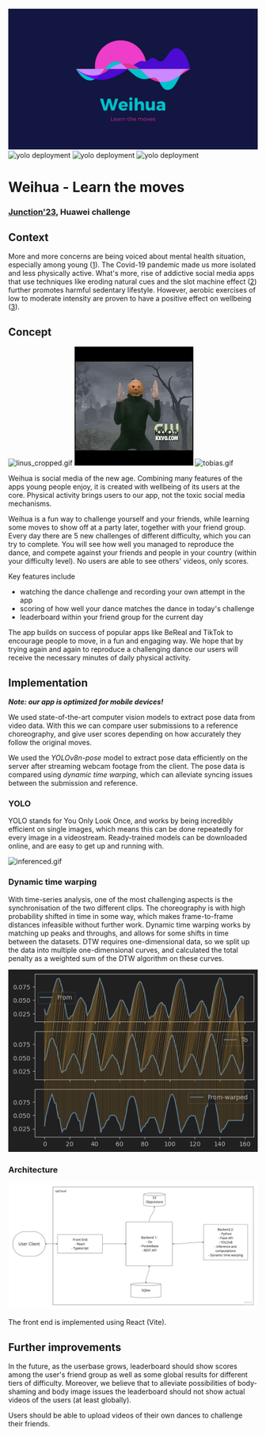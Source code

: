 ![logo_16x9.jpg](logo_16x9.jpg)
![yolo deployment](https://github.com/LinuzJ/weihua/actions/workflows/yolo.yml/badge.svg)
![yolo deployment](https://github.com/LinuzJ/weihua/actions/workflows/dance-app.yml/badge.svg)
![yolo deployment](https://github.com/LinuzJ/weihua/actions/workflows/weihua.yml/badge.svg)


# Weihua - Learn the moves

### [Junction'23](https://www.junction2023.com/), Huawei challenge

## Context

More and more concerns are being voiced about mental health situation, especially among young ([1]). The Covid-19 pandemic made us
more isolated and less physically active. What's more, rise of addictive social media apps that use techniques like eroding natural cues
and the slot machine effect ([2]) further promotes harmful sedentary lifestyle. However, aerobic exercises of low to moderate
intensity are proven to have a positive effect on wellbeing ([3]).

## Concept

![linus_cropped.gif](examples%2Fpumpkin%2Flinus_cropped.gif)
![reference.gif](examples%2Fpumpkin%2Freference.gif)
![tobias.gif](examples%2Fpumpkin%2Ftobias.gif)

Weihua is social media of the new age. 
Combining many features of the apps young people enjoy, it is created with wellbeing of its users at the core. 
Physical activity brings users to our app, not the toxic social media mechanisms. 

Weihua is a fun way to challenge yourself and your friends, while learning some moves to show off at a party later, 
together with your friend group. Every day there are 5 new challenges of different difficulty, which you can try to complete.
You will see how well you managed to reproduce the dance, and compete against your friends and people in your country 
(within your difficulty level). No users are able to see others' videos, only scores. 

Key features include

- watching the dance challenge and recording your own attempt in the app
- scoring of how well your dance matches the dance in today's challenge
- leaderboard within your friend group for the current day 

The app builds on success of popular apps like BeReal and TikTok to encourage people to move, in a fun and engaging way.
We hope that by trying again and again to reproduce a challenging dance our users will receive the necessary minutes of 
daily physical activity.

[//]: # (not yet true - We take concerns about social media seriously and design our app in a way that avoids body-shaming, discrimination, hate speech.)

## Implementation

**_Note: our app is optimized for mobile devices!_**

We used state-of-the-art computer vision models to extract pose data from video data.
With this we can compare user submissions to a reference choreography, and give user scores depending on how accurately they follow the original moves.

We used the _YOLOv8n-pose_ model to extract pose data efficiently on the server after streaming webcam footage from the client. The pose data is compared using _dynamic time warping_, which can alleviate syncing issues between the submission and reference.

### YOLO

YOLO stands for You Only Look Once, and works by being incredibly efficient on single images, which means this can be done repeatedly for every image in a videostream.
Ready-trained models can be downloaded online, and are easy to get up and running with.

![inferenced.gif](examples/inferenced.gif)

### Dynamic time warping

With time-series analysis, one of the most challenging aspects is the synchronisation of the two different clips. The choreography is with high probability shifted in time in some way, which makes frame-to-frame distances infeasible without further work.
Dynamic time warping works by matching up peaks and throughs, and allows for some shifts in time between the datasets.
DTW requires one-dimensional data, so we split up the data into multiple one-dimensional curves, and calculated the total penalty as a weighted sum of the DTW algorithm on these curves.

![dtw.png](dtw.png)



### Architecture
![architecture.png](architecture.png)

The front end is implemented using React (Vite). 


## Further improvements

In the future, as the userbase grows, leaderboard should show scores among the user's friend group as well as some global results
for different tiers of difficulty. Moreover, we believe that to alleviate possibilities of body-shaming and body image issues
the leaderboard should not show actual videos of the users (at least globally).

Users should be able to upload videos of their own dances to challenge their friends. 






[1]: https://www.who.int/news/item/22-11-2019-new-who-led-study-says-majority-of-adolescents-worldwide-are-not-sufficiently-physically-active-putting-their-current-and-future-health-at-risk
[2]: https://www.researchgate.net/publication/328801640_Adolescent_social_networking_How_do_social_media_operators_facilitate_habitual_use
[3]: https://www.frontiersin.org/articles/10.3389/fpsyg.2020.00509/full